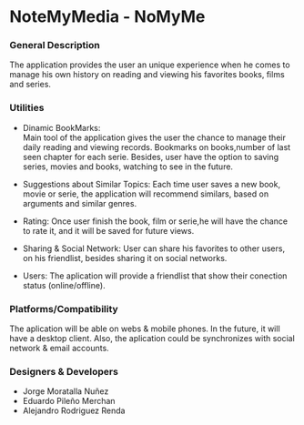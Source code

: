 # NoteMyMedia - NoMyMe

### General Description
The application provides the user an unique experience when he comes to manage his own history on reading and viewing his favorites books, films and series.

### Utilities
- Dinamic BookMarks:  
 Main tool of the application gives the user the chance to manage their daily reading and viewing records.
Bookmarks on books,number of last seen chapter for each serie.
Besides, user have the option to saving series, movies and books, watching to see in the future.

- Suggestions about Similar Topics: 
  Each time user saves a new book, movie or serie, the application will recommend similars, based on arguments and similar genres.

- Rating: 
  Once user finish the book, film or serie,he will have the chance to rate it, and it will be saved for future views.

- Sharing & Social Network: 
  User can share his favorites to other users, on his friendlist, besides sharing it on social networks.

- Users:
  The aplication will provide a friendlist that show their conection status (online/offline).

### Platforms/Compatibility
The aplication will be able on webs & mobile phones. In the future, it will have a desktop client.
Also, the aplication could be synchronizes with social network & email accounts.


### Designers & Developers

- Jorge Moratalla Nuñez
- Eduardo Pileño Merchan
- Alejandro Rodriguez Renda
